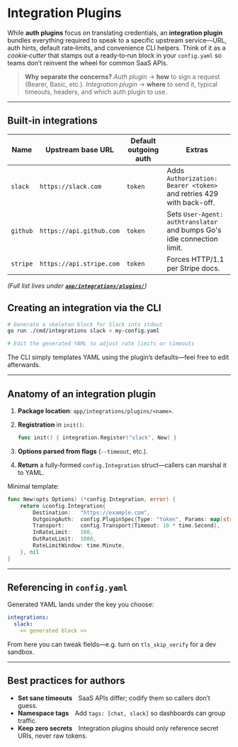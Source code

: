 # Integration Plugins

While **auth plugins** focus on translating credentials, an **integration plugin** bundles everything required to speak to a specific upstream service—URL, auth hints, default rate‑limits, and convenience CLI helpers.
Think of it as a *cookie‑cutter* that stamps out a ready‑to‑run block in your `config.yaml` so teams don’t reinvent the wheel for common SaaS APIs.

> **Why separate the concerns?**
> *Auth plugin* → **how** to sign a request (Bearer, Basic, etc.).
> *Integration plugin* → **where** to send it, typical timeouts, headers, and which auth plugin to use.

---

## Built‑in integrations


| Name     | Upstream base URL        | Default outgoing auth | Extras |
| -------- | ------------------------ | --------------------- | --------------------------------------------------- |
| `slack`  | `https://slack.com`      | `token`               | Adds `Authorization: Bearer <token>` and retries 429 with back-off. |
| `github` | `https://api.github.com` | `token`               | Sets `User-Agent: authtranslator` and bumps Go's idle connection limit. |
| `stripe` | `https://api.stripe.com` | `token`               | Forces HTTP/1.1 per Stripe docs. |

*(Full list lives under **[`app/integrations/plugins/`](../app/integrations/plugins/)**)*
## Creating an integration via the CLI

```bash
# Generate a skeleton block for Slack into stdout
go run ./cmd/integrations slack > my-config.yaml

# Edit the generated YAML to adjust rate limits or timeouts
```

The CLI simply templates YAML using the plugin’s defaults—feel free to edit afterwards.

---

## Anatomy of an integration plugin

1. **Package location**: `app/integrations/plugins/<name>`.
2. **Registration** in `init()`:

   ```go
   func init() { integration.Register("slack", New) }
   ```
3. **Options parsed from flags** (`--timeout`, etc.).
4. **Return** a fully‑formed `config.Integration` struct—callers can marshal it to YAML.

Minimal template:

```go
func New(opts Options) (*config.Integration, error) {
    return &config.Integration{
        Destination:   "https://example.com",
        OutgoingAuth:  config.PluginSpec{Type: "token", Params: map[string]any{"header": "X-Api-Key", "secrets": []string{"env:EXAMPLE_KEY"}}},
        Transport:     config.Transport{Timeout: 10 * time.Second},
        InRateLimit:   100,
        OutRateLimit:  1000,
        RateLimitWindow: time.Minute,
    }, nil
}
```

---

## Referencing in `config.yaml`

Generated YAML lands under the key you choose:

```yaml
integrations:
  slack:
    << generated block >>
```

From here you can tweak fields—e.g. turn on `tls_skip_verify` for a dev sandbox.

---

## Best practices for authors

* **Set sane timeouts** SaaS APIs differ; codify them so callers don’t guess.
* **Namespace tags** Add `tags: [chat, slack]` so dashboards can group traffic.
* **Keep zero secrets** Integration plugins should only reference secret URIs, never raw tokens.

